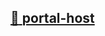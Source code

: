 ## [📄️<!-- --> <!-- -->portal-host](/react-native-teleport/pr-preview/pr-12/docs/api/portal-host.md)

